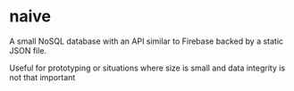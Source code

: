 # naive

A small NoSQL database with an API similar to Firebase backed by a static JSON file.

Useful for prototyping or situations where size is small and data integrity is not that important

